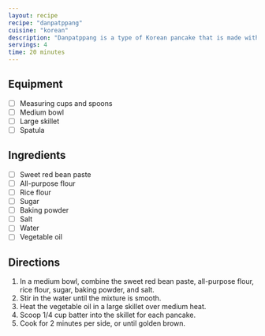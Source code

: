 ```yaml
---
layout: recipe
recipe: "danpatppang"
cuisine: "korean"
description: "Danpatppang is a type of Korean pancake that is made with sweet red bean paste."
servings: 4
time: 20 minutes
---
```


## Equipment
- [ ] Measuring cups and spoons
- [ ] Medium bowl
- [ ] Large skillet
- [ ] Spatula

## Ingredients
- [ ] Sweet red bean paste
- [ ] All-purpose flour
- [ ] Rice flour
- [ ] Sugar
- [ ] Baking powder
- [ ] Salt
- [ ] Water
- [ ] Vegetable oil

## Directions
1. In a medium bowl, combine the sweet red bean paste, all-purpose flour, rice flour, sugar, baking powder, and salt.
2. Stir in the water until the mixture is smooth.
3. Heat the vegetable oil in a large skillet over medium heat.
4. Scoop 1/4 cup batter into the skillet for each pancake.
5. Cook for 2 minutes per side, or until golden brown.
